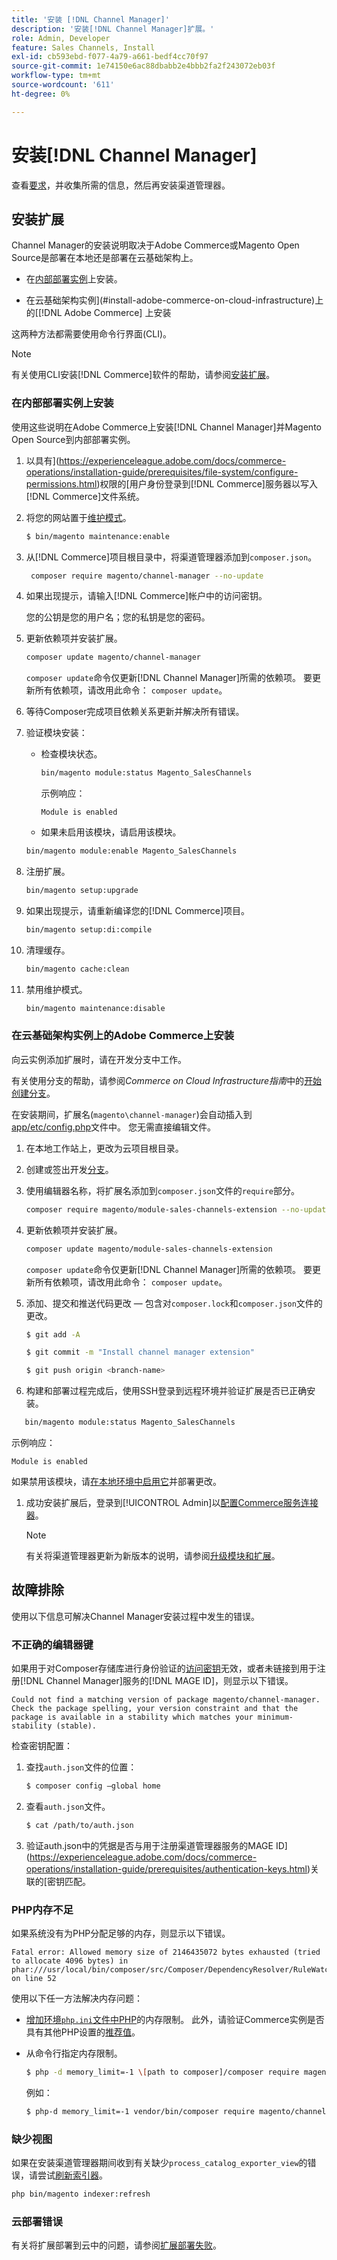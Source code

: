 ```yaml
---
title: '安装 [!DNL Channel Manager]'
description: '安装[!DNL Channel Manager]扩展。'
role: Admin, Developer
feature: Sales Channels, Install
exl-id: cb593ebd-f077-4a79-a661-bedf4cc70f97
source-git-commit: 1e74150e6ac88dbabb2e4bbb2fa2f243072eb03f
workflow-type: tm+mt
source-wordcount: '611'
ht-degree: 0%

---
```



# 安装[!DNL Channel Manager]

查看[要求](onboard.md#requirements)，并收集所需的信息，然后再安装渠道管理器。

## 安装扩展

Channel Manager的安装说明取决于Adobe Commerce或Magento Open Source是部署在本地还是部署在云基础架构上。

- 在[内部部署实例](#install-on-an-on-premises-instance)上安装。

- 在云基础架构实例](#install-adobe-commerce-on-cloud-infrastructure)上的[[!DNL Adobe Commerce] 上安装

这两种方法都需要使用命令行界面(CLI)。

>[!NOTE]
>
>有关使用CLI安装[!DNL Commerce]软件的帮助，请参阅[安装扩展](https://experienceleague.adobe.com/docs/commerce-operations/installation-guide/tutorials/extensions.html)。

### 在内部部署实例上安装

使用这些说明在Adobe Commerce上安装[!DNL Channel Manager]并Magento Open Source到内部部署实例。

1. 以具有](https://experienceleague.adobe.com/docs/commerce-operations/installation-guide/prerequisites/file-system/configure-permissions.html)权限的[用户身份登录到[!DNL Commerce]服务器以写入[!DNL Commerce]文件系统。

1. 将您的网站置于[维护模式](https://experienceleague.adobe.com/docs/commerce-operations/installation-guide/tutorials/maintenance-mode.html)。

   ```bash
   $ bin/magento maintenance:enable
   ```

1. 从[!DNL Commerce]项目根目录中，将渠道管理器添加到`composer.json`。

   ```bash
    composer require magento/channel-manager --no-update
   ```

1. 如果出现提示，请输入[!DNL Commerce]帐户中的访问密钥。

   您的公钥是您的用户名；您的私钥是您的密码。

1. 更新依赖项并安装扩展。

   ```bash
   composer update magento/channel-manager
   ```

   `composer update`命令仅更新[!DNL Channel Manager]所需的依赖项。 要更新所有依赖项，请改用此命令： `composer update`。

1. 等待Composer完成项目依赖关系更新并解决所有错误。

1. 验证模块安装：

   - 检查模块状态。

     ```bash
     bin/magento module:status Magento_SalesChannels
     ```

     示例响应：

     ```
     Module is enabled
     ```

   - 如果未启用该模块，请启用该模块。

   ```bash
   bin/magento module:enable Magento_SalesChannels
   ```

1. 注册扩展。

   ```bash
   bin/magento setup:upgrade
   ```

1. 如果出现提示，请重新编译您的[!DNL Commerce]项目。

   ```bash
   bin/magento setup:di:compile
   ```

1. 清理缓存。

   ```bash
   bin/magento cache:clean
   ```

1. 禁用维护模式。

   ```bash
   bin/magento maintenance:disable
   ```

### 在云基础架构实例上的Adobe Commerce上安装

向云实例添加扩展时，请在开发分支中工作。

有关使用分支的帮助，请参阅&#x200B;_Commerce on Cloud Infrastructure指南_&#x200B;中的[开始创建分支](https://experienceleague.adobe.com/docs/commerce-cloud-service/user-guide/develop/cli-branches.html)。

在安装期间，扩展名(`magento\channel-manager`)会自动插入到[app/etc/config.php](https://experienceleague.adobe.com/docs/commerce-cloud-service/user-guide/configure-store/store-settings.html)文件中。 您无需直接编辑文件。

1. 在本地工作站上，更改为云项目根目录。

1. 创建或签出开发[分支](https://experienceleague.adobe.com/docs/commerce-cloud-service/user-guide/develop/cli-branches.html)。

1. 使用编辑器名称，将扩展名添加到`composer.json`文件的`require`部分。

   ```bash
   composer require magento/module-sales-channels-extension --no-update
   ```

1. 更新依赖项并安装扩展。

   ```bash
   composer update magento/module-sales-channels-extension
   ```

   `composer update`命令仅更新[!DNL Channel Manager]所需的依赖项。 要更新所有依赖项，请改用此命令： `composer update`。

1. 添加、提交和推送代码更改 — 包含对`composer.lock`和`composer.json`文件的更改。

   ```bash
   $ git add -A
   ```

   ```bash
   $ git commit -m "Install channel manager extension" 
   ```

   ```bash
   $ git push origin <branch-name>
   ```

1. 构建和部署过程完成后，使用SSH登录到远程环境并验证扩展是否已正确安装。

```bash
   bin/magento module:status Magento_SalesChannels
```

示例响应：

```
Module is enabled
```

如果禁用该模块，请[在本地环境中启用它](https://experienceleague.adobe.com/docs/commerce-cloud-service/user-guide/configure-store/extensions.html)并部署更改。


1. 成功安装扩展后，登录到[!UICONTROL Admin]以[配置Commerce服务连接器](connect.md)。

   >[!NOTE]
   >
   >有关将渠道管理器更新为新版本的说明，请参阅[升级模块和扩展](https://experienceleague.adobe.com/docs/commerce-operations/upgrade-guide/modules/upgrade.html)。


## 故障排除

使用以下信息可解决Channel Manager安装过程中发生的错误。

### 不正确的编辑器键

如果用于对Composer存储库进行身份验证的[访问密钥](https://experienceleague.adobe.com/docs/commerce-operations/installation-guide/prerequisites/authentication-keys.html)无效，或者未链接到用于注册[!DNL Channel Manager]服务的[!DNL MAGE ID]，则显示以下错误。

```
Could not find a matching version of package magento/channel-manager. Check the package spelling, your version constraint and that the package is available in a stability which matches your minimum-stability (stable).
```

检查密钥配置：

1. 查找`auth.json`文件的位置：

   ```bash
   $ composer config –global home
   ```

1. 查看`auth.json`文件。

   ```bash
   $ cat /path/to/auth.json
   ```

1. 验证auth.json中的凭据是否与用于注册渠道管理器服务的MAGE ID](https://experienceleague.adobe.com/docs/commerce-operations/installation-guide/prerequisites/authentication-keys.html)关联的[密钥匹配。

### PHP内存不足

如果系统没有为PHP分配足够的内存，则显示以下错误。

```
Fatal error: Allowed memory size of 2146435072 bytes exhausted (tried to allocate 4096 bytes) in phar:///usr/local/bin/composer/src/Composer/DependencyResolver/RuleWatchGraph.php on line 52
```

使用以下任一方法解决内存问题：

- [增加环境`php.ini`文件中PHP](https://experienceleague.adobe.com/docs/commerce-cloud-service/user-guide/configure/app/php-settings.html)的内存限制。 此外，请验证Commerce实例是否具有其他PHP设置的[推荐值](https://experienceleague.adobe.com/docs/commerce-operations/installation-guide/prerequisites/php-settings.html)。

- 从命令行指定内存限制。

  ```bash
  $ php -d memory_limit=-1 \[path to composer]/composer require magento/payment-services.
  ```

  例如：

  ```bash
  $ php-d memory_limit=-1 vendor/bin/composer require magento/channel-manager
  ```

### 缺少视图

如果在安装渠道管理器期间收到有关缺少`process_catalog_exporter_view`的错误，请尝试[刷新索引器](https://experienceleague.adobe.com/docs/commerce-operations/configuration-guide/cli/manage-indexers.html)。

```bash
php bin/magento indexer:refresh
```

### 云部署错误

有关将扩展部署到云中的问题，请参阅[扩展部署失败](https://experienceleague.adobe.com/docs/commerce-cloud-service/user-guide/develop/deploy/recover-failed-deployment.html)。
